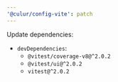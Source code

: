 ```yaml
---
'@culur/config-vite': patch
---
```


Update dependencies:

- `devDependencies`:
  - `@vitest/coverage-v8@^2.0.2`
  - `@vitest/ui@^2.0.2`
  - `vitest@^2.0.2`
